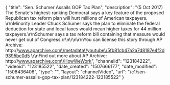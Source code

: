 {
    "title": "Sen. Schumer Assails GOP Tax Plan",
    "description": "(5 Oct 2017) The Senate's highest-ranking Democrat says a key feature of the proposed Republican tax reform plan will hurt millions of American taxpayers. \r\nMinority Leader Chuck Schumer says the plan to eliminate the federal deduction for state and local taxes would mean higher taxes for 44 million taxpayers.\r\nSchumer says a tax reform bill containing that measure would never get out of Congress.\r\n\r\n\r\nYou can license this story through AP Archive: http:\/\/www.aparchive.com\/metadata\/youtube\/5fb81cb47a2a7d8187e4f2d9395bc0d5 \r\nFind out more about AP Archive: http:\/\/www.aparchive.com\/HowWeWork",
    "channelid": "123184222",
    "videoid": "123185522",
    "date_created": "1507666177",
    "date_modified": "1508436408",
    "type": "",
    "layout": "channelVideo",
    "url": "\/c1\/sen-schumer-assails-gop-tax-plan\/123184222-123185522"
}